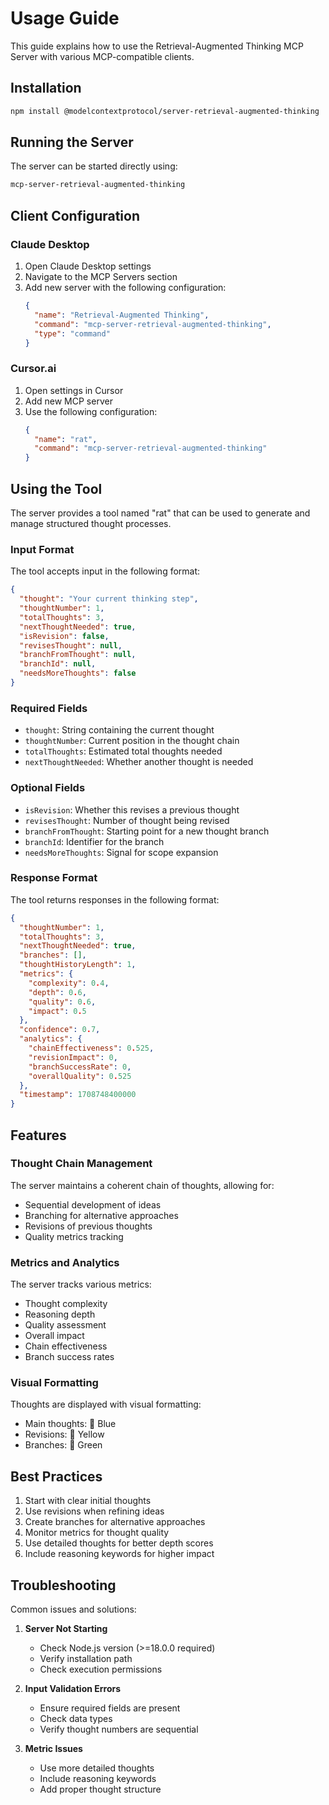 # Usage Guide

This guide explains how to use the Retrieval-Augmented Thinking MCP Server with various MCP-compatible clients.

## Installation

```bash
npm install @modelcontextprotocol/server-retrieval-augmented-thinking
```

## Running the Server

The server can be started directly using:

```bash
mcp-server-retrieval-augmented-thinking
```

## Client Configuration

### Claude Desktop

1. Open Claude Desktop settings
2. Navigate to the MCP Servers section
3. Add new server with the following configuration:
   ```json
   {
     "name": "Retrieval-Augmented Thinking",
     "command": "mcp-server-retrieval-augmented-thinking",
     "type": "command"
   }
   ```

### Cursor.ai

1. Open settings in Cursor
2. Add new MCP server
3. Use the following configuration:
   ```json
   {
     "name": "rat",
     "command": "mcp-server-retrieval-augmented-thinking"
   }
   ```

## Using the Tool

The server provides a tool named "rat" that can be used to generate and manage structured thought processes.

### Input Format

The tool accepts input in the following format:

```json
{
  "thought": "Your current thinking step",
  "thoughtNumber": 1,
  "totalThoughts": 3,
  "nextThoughtNeeded": true,
  "isRevision": false,
  "revisesThought": null,
  "branchFromThought": null,
  "branchId": null,
  "needsMoreThoughts": false
}
```

### Required Fields

- `thought`: String containing the current thought
- `thoughtNumber`: Current position in the thought chain
- `totalThoughts`: Estimated total thoughts needed
- `nextThoughtNeeded`: Whether another thought is needed

### Optional Fields

- `isRevision`: Whether this revises a previous thought
- `revisesThought`: Number of thought being revised
- `branchFromThought`: Starting point for a new thought branch
- `branchId`: Identifier for the branch
- `needsMoreThoughts`: Signal for scope expansion

### Response Format

The tool returns responses in the following format:

```json
{
  "thoughtNumber": 1,
  "totalThoughts": 3,
  "nextThoughtNeeded": true,
  "branches": [],
  "thoughtHistoryLength": 1,
  "metrics": {
    "complexity": 0.4,
    "depth": 0.6,
    "quality": 0.6,
    "impact": 0.5
  },
  "confidence": 0.7,
  "analytics": {
    "chainEffectiveness": 0.525,
    "revisionImpact": 0,
    "branchSuccessRate": 0,
    "overallQuality": 0.525
  },
  "timestamp": 1708748400000
}
```

## Features

### Thought Chain Management

The server maintains a coherent chain of thoughts, allowing for:
- Sequential development of ideas
- Branching for alternative approaches
- Revisions of previous thoughts
- Quality metrics tracking

### Metrics and Analytics

The server tracks various metrics:
- Thought complexity
- Reasoning depth
- Quality assessment
- Overall impact
- Chain effectiveness
- Branch success rates

### Visual Formatting

Thoughts are displayed with visual formatting:
- Main thoughts: 💭 Blue
- Revisions: 🔄 Yellow
- Branches: 🌿 Green

## Best Practices

1. Start with clear initial thoughts
2. Use revisions when refining ideas
3. Create branches for alternative approaches
4. Monitor metrics for thought quality
5. Use detailed thoughts for better depth scores
6. Include reasoning keywords for higher impact

## Troubleshooting

Common issues and solutions:

1. **Server Not Starting**
   - Check Node.js version (>=18.0.0 required)
   - Verify installation path
   - Check execution permissions

2. **Input Validation Errors**
   - Ensure required fields are present
   - Check data types
   - Verify thought numbers are sequential

3. **Metric Issues**
   - Use more detailed thoughts
   - Include reasoning keywords
   - Add proper thought structure